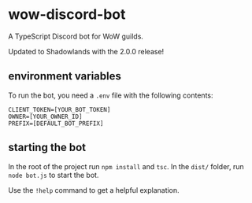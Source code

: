 # wow-discord-bot

A TypeScript Discord bot for WoW guilds.

Updated to Shadowlands with the 2.0.0 release!

## environment variables

To run the bot, you need a `.env` file with the following contents:

```
CLIENT_TOKEN=[YOUR_BOT_TOKEN]
OWNER=[YOUR_OWNER_ID]
PREFIX=[DEFAULT_BOT_PREFIX]
```

## starting the bot

In the root of the project run `npm install` and `tsc`.
In the `dist/` folder, run `node bot.js` to start the bot.

Use the `!help` command to get a helpful explanation.
